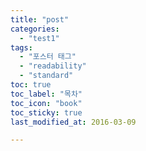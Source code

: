 ```yaml
---
title: "post"
categories:
  - "test1"
tags:
  - "포스터 태그"
  - "readability"
  - "standard"
toc: true
toc_label: "목차"
toc_icon: "book"
toc_sticky: true
last_modified_at: 2016-03-09

---
```


